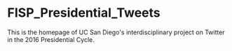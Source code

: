 # FISP_Presidential_Tweets

This is the homepage of UC San Diego's interdisciplinary project on Twitter in the 2016 Presidential Cycle. 
